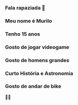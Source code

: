 ### Fala rapaziada 👋
### Meu nome é Murilo
### Tenho 15 anos
### Gosto de jogar videogame
### Gosto de homens grandes
### Curto História e Astronomia
### Gosto de andar de bike 
🤙💀
